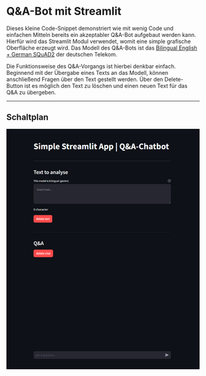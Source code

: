 # Q&A-Bot mit Streamlit
Dieses kleine Code-Snippet demonstriert wie mit wenig Code und einfachen Mitteln bereits ein akzeptabler Q&A-Bot aufgebaut werden kann. Hierfür wird das Streamlit Modul verwendet, womit eine simple grafische Oberfläche erzeugt wird. Das Modell des Q&A-Bots ist das [Bilingual English + German SQuAD2]([https://www.google.com](https://huggingface.co/deutsche-telekom/bert-multi-english-german-squad2)https://huggingface.co/deutsche-telekom/bert-multi-english-german-squad2 "Hugging Face") der deutschen Telekom.

Die Funktionsweise des Q&A-Vorgangs ist hierbei denkbar einfach. Beginnend mit der Übergabe eines Texts an das Modell, können anschließend Fragen über den Text gestellt werden. Über den Delete-Button ist es möglich den Text zu löschen und einen neuen Text für das Q&A zu übergeben.  

___
## Schaltplan
![Screenshot](https://github.com/EllBeh/Streamlit_Q-A-Bot/blob/main/Images/screenshot.png)
